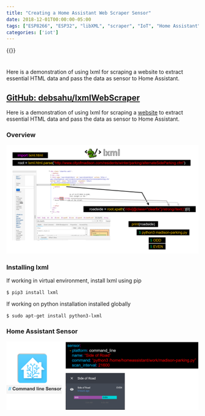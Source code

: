 ```yaml
---
title: "Creating a Home Assistant Web Scraper Sensor"
date: 2018-12-01T00:00:00-05:00
tags: ["ESP8266", "ESP32", "libXML", "scraper", "IoT", "Home Assistant"]
categories: ['iot']
---
```


{{<youtube KUYVLubFplM>}}

#

Here is a demonstration of using lxml for scraping a website to extract essential HTML data and pass the data as sensor to Home Assistant.

## [GitHub: debsahu/lxmlWebScraper](https://github.com/debsahu/lxmlWebScraper)

Here is a demonstration of using lxml for scraping a [website](http://www.cityofmadison.com/residents/winter/parking/alternateSideParking.cfm) to extract essential HTML data and pass the data as sensor to Home Assistant.

### Overview

![Overview](https://github.com/debsahu/lxmlWebScraper/raw/master/lxmlOverview.png)

### Installing lxml

If working in virtual environment, install lxml using pip
```
$ pip3 install lxml
```
If working on python installation installed globally
```
$ sudo apt-get install python3-lxml
```
### Home Assistant Sensor

![HA Sensor](https://github.com/debsahu/lxmlWebScraper/raw/master/HA.png)
